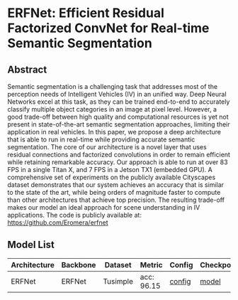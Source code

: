 # ERFNet: Efficient Residual Factorized ConvNet for Real-time Semantic Segmentation

## Abstract
Semantic segmentation is a challenging task that addresses most of the perception needs of Intelligent Vehicles (IV) in an unified way. Deep Neural Networks excel at this task, as they can be trained end-to-end to accurately classify multiple object categories in an image at pixel level. However, a good trade-off between high quality and computational resources is yet not present in state-of-the-art semantic segmentation approaches, limiting their application in real vehicles. In this paper, we propose a deep architecture that is able to run in real-time while providing accurate semantic segmentation. The core of our architecture is a novel layer that uses residual connections and factorized convolutions in order to remain efficient while retaining remarkable accuracy. Our approach is able to run at over 83 FPS in a single Titan X, and 7 FPS in a Jetson TX1 (embedded GPU). A comprehensive set of experiments on the publicly available Cityscapes dataset demonstrates that our system achieves an accuracy that is similar to the state of the art, while being orders of magnitude faster to compute than other architectures that achieve top precision. The resulting
trade-off makes our model an ideal approach for scene understanding in IV applications. The code is publicly available at: https://github.com/Eromera/erfnet

## Model List
| Architecture| Backbone |Dataset | Metric | Config| Checkpoints  |
|-------------|----------|--------|--------|-------|--------------|
| ERFNet      | ERFNet | Tusimple |acc: 96.15| [config](erfnet_tusimple.py)  | [model](https://github.com/zkyseu/PPlanedet/releases/download/erfnet/erfnet.pd)|
